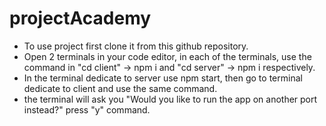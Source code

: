 # projectAcademy

* To use project first clone it from this github repository.
* Open 2 terminals in your code editor, in each of the terminals, use the command in "cd client" -> npm i and "cd server" -> npm i respectively.
* In the terminal dedicate to server use npm start, then go to terminal dedicate to client and use the same command.  
* the terminal will ask you "Would you like to run the app on another port instead?" press "y" command.
